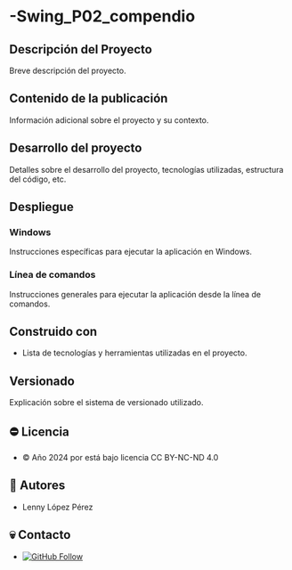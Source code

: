 # -Swing_P02_compendio

## Descripción del Proyecto

Breve descripción del proyecto.

## Contenido de la publicación

Información adicional sobre el proyecto y su contexto.

## Desarrollo del proyecto

Detalles sobre el desarrollo del proyecto, tecnologías utilizadas, estructura del código, etc.

## Despliegue

### Windows

Instrucciones específicas para ejecutar la aplicación en Windows.

### Línea de comandos

Instrucciones generales para ejecutar la aplicación desde la línea de comandos.

## Construido con

- Lista de tecnologías y herramientas utilizadas en el proyecto.

## Versionado

Explicación sobre el sistema de versionado utilizado.

## ⛔ Licencia

- © Año 2024 por está bajo licencia CC BY-NC-ND 4.0

## 🤴 Autores

- Lenny López Pérez

## 💀 Contacto

- [![GitHub Follow](https://img.shields.io/badge/Connect-polodepelea-blue.svg?logo=Github&longCache=true&style=social&label=Follow)](https://github.com/polodepelea)
